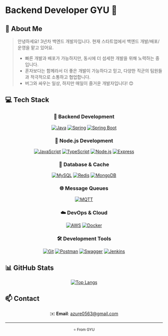 # Backend Developer GYU 👋


## 🚀 About Me
> 안녕하세요! 3년차 백엔드 개발자입니다. 현재 스타트업에서 백엔드 개발/배포/운영을 맡고 있어요.
> - 빠른 개발과 배포가 가능하지만, 동시에 더 섬세한 개발을 위해 노력하는 중입니다.
> - 혼자보다는 함께라서 더 좋은 개발이 가능하다고 믿고, 다양한 직군의 팀원들과 적극적으로 소통하고 협업합니다.
> - 버그와 싸우는 일상, 하지만 매일이 즐거운 개발자입니다! 😊

## 💻 Tech Stack

<div align="center">

### 🔨 Backend Development
[![Java](https://img.shields.io/badge/Java-ED8B00?style=for-the-badge&logo=openjdk&logoColor=white)](#)
[![Spring](https://img.shields.io/badge/Spring-6DB33F?style=for-the-badge&logo=spring&logoColor=white)](#)
[![Spring Boot](https://img.shields.io/badge/Spring_Boot-6DB33F?style=for-the-badge&logo=spring-boot&logoColor=white)](#)

### 📱 Node.js Development
[![JavaScript](https://img.shields.io/badge/JavaScript-F7DF1E?style=for-the-badge&logo=javascript&logoColor=black)](#)
[![TypeScript](https://img.shields.io/badge/TypeScript-3178C6?style=for-the-badge&logo=typescript&logoColor=white)](#)
[![Node.js](https://img.shields.io/badge/Node.js-339933?style=for-the-badge&logo=node.js&logoColor=white)](#)
[![Express](https://img.shields.io/badge/Express-000000?style=for-the-badge&logo=express&logoColor=white)](#)


### 💾 Database & Cache
[![MySQL](https://img.shields.io/badge/MySQL-4479A1?style=for-the-badge&logo=mysql&logoColor=white)](#)
[![Redis](https://img.shields.io/badge/Redis-DC382D?style=for-the-badge&logo=redis&logoColor=white)](#)
[![MongoDB](https://img.shields.io/badge/MongoDB-47A248?style=for-the-badge&logo=mongodb&logoColor=white)](#)


### 🌐 Message Queues
[![MQTT](https://img.shields.io/badge/MQTT-660066?style=for-the-badge&logo=mqtt&logoColor=white)](#)

### ☁️ DevOps & Cloud
[![AWS](https://img.shields.io/badge/AWS-232F3E?style=for-the-badge&logo=amazon-aws&logoColor=white)](#)
[![Docker](https://img.shields.io/badge/Docker-2496ED?style=for-the-badge&logo=docker&logoColor=white)](#)

### 🛠 Development Tools
[![Git](https://img.shields.io/badge/Git-F05032?style=for-the-badge&logo=git&logoColor=white)](#)
[![Postman](https://img.shields.io/badge/Postman-FF6C37?style=for-the-badge&logo=postman&logoColor=white)](#)
[![Swagger](https://img.shields.io/badge/Swagger-85EA2D?style=for-the-badge&logo=swagger&logoColor=black)](#)
[![Jenkins](https://img.shields.io/badge/Jenkins-D24939?style=for-the-badge&logo=jenkins&logoColor=white)](#)

</div>

## 📊 GitHub Stats
<div align="center">
    
[![Top Langs](https://github-readme-stats.vercel.app/api/top-langs/?username=GYUTORY&layout=compact&theme=tokyonight)](https://github.com/GYUTORY)

</div>

## 📫 Contact
<div align="center">
  
✉️ **Email**: azure0563@gmail.com

</div>

---
<div align="center">
  <sub>⭐️ From GYU</sub>
</div>

